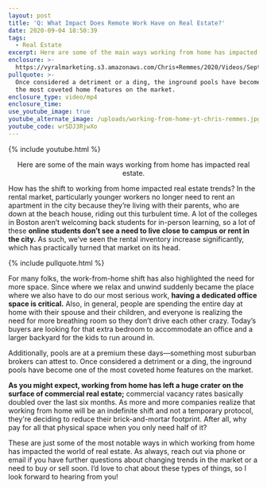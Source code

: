 ```yaml
---
layout: post
title: 'Q: What Impact Does Remote Work Have on Real Estate?'
date: 2020-09-04 18:50:39
tags:
  - Real Estate
excerpt: Here are some of the main ways working from home has impacted real estate.
enclosure: >-
  https://vyralmarketing.s3.amazonaws.com/Chris+Remmes/2020/Videos/September/Q-+What+Impact+Does+Remote+Work+Have+on+Real+Estate_.mp4
pullquote: >-
  Once considered a detriment or a ding, the inground pools have become one of
  the most coveted home features on the market.
enclosure_type: video/mp4
enclosure_time:
use_youtube_image: true
youtube_alternate_image: /uploads/working-from-home-yt-chris-remmes.jpg
youtube_code: wrSDJ3RjwXo
---
```


{% include youtube.html %}

<p style="text-align:center;">Here are some of the main ways working from home has impacted real estate.</p>

How has the shift to working from home impacted real estate trends? In the rental market, particularly younger workers no longer need to rent an apartment in the city because they’re living with their parents, who are down at the beach house, riding out this turbulent time. A lot of the colleges in Boston aren’t welcoming back students for in-person learning, so a lot of these **online students don’t see a need to live close to campus or rent in the city.** As such, we’ve seen the rental inventory increase significantly, which has practically turned that market on its head.

{% include pullquote.html %}

For many folks, the work-from-home shift has also highlighted the need for more space. Since where we relax and unwind suddenly became the place where we also have to do our most serious work, **having a dedicated office space is critical.** Also, in general, people are spending the entire day at home with their spouse and their children, and everyone is realizing the need for more breathing room so they don’t drive each other crazy. Today’s buyers are looking for that extra bedroom to accommodate an office and a larger backyard for the kids to run around in.&nbsp;

Additionally, pools are at a premium these days—something most suburban brokers can attest to. Once considered a detriment or a ding, the inground pools have become one of the most coveted home features on the market.&nbsp;

**As you might expect, working from home has left a huge crater on the surface of commercial real estate;** commercial vacancy rates basically doubled over the last six months. As more and more companies realize that working from home will be an indefinite shift and not a temporary protocol, they're deciding to reduce their brick-and-mortar footprint. After all, why pay for all that physical space when you only need half of it?&nbsp;

These are just some of the most notable ways in which working from home has impacted the world of real estate. As always, reach out via phone or email if you have further questions about changing trends in the market or a need to buy or sell soon. I’d love to chat about these types of things, so I look forward to hearing from you\!&nbsp;